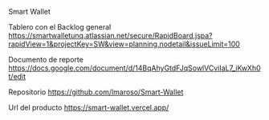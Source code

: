 Smart Wallet

Tablero con el Backlog general https://smartwalletunq.atlassian.net/secure/RapidBoard.jspa?rapidView=1&projectKey=SW&view=planning.nodetail&issueLimit=100

Documento de reporte https://docs.google.com/document/d/14BqAhyGtdFJqSowlVCviIaL7_iKwXh0t/edit

Repositorio https://github.com/lmaroso/Smart-Wallet

Url del producto https://smart-wallet.vercel.app/
